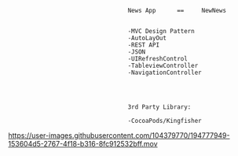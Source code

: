                                       News App      ==     NewNews      
                                      
                                      
                                      -MVC Design Pattern
                                      -AutoLayOut
                                      -REST API
                                      -JSON 
                                      -UIRefreshControl
                                      -TableviewController
                                      -NavigationController
                                      
                                      
                                      
                                      
                                      3rd Party Library:

                                      -CocoaPods/Kingfisher
                                      
                                      
                                      
                                       


https://user-images.githubusercontent.com/104379770/194777949-153604d5-2767-4f18-b316-8fc912532bff.mov


